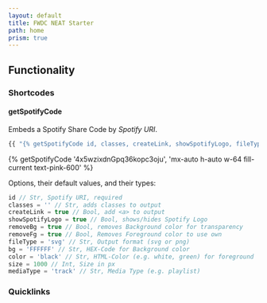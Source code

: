 ```yaml
---
layout: default
title: FWDC NEAT Starter
path: home
prism: true
---
```

## Functionality
### Shortcodes

#### getSpotifyCode

Embeds a Spotify Share Code by *Spotify URI*.

``` js
{{ "{% getSpotifyCode id, classes, createLink, showSpotifyLogo, fileType, bg, color, size, mediaType %}" }}
```

{% getSpotifyCode '4x5wzixdnGpq36kopc3oju', 'mx-auto h-auto w-64 fill-current text-pink-600' %}

Options, their default values, and their types:

``` js
id // Str, Spotify URI, required
classes = '' // Str, adds classes to output
createLink = true // Bool, add <a> to output
showSpotifyLogo = true // Bool, shows/hides Spotify Logo
removeBg = true // Bool, removes Background color for transparency
removeFg = true // Bool, Removes Foreground color to use own
fileType = 'svg' // Str, Output format (svg or png)
bg = 'FFFFFF' // Str, HEX-Code for Background color
color = 'black' // Str, HTML-Color (e.g. white, green) for foreground
size = 1000 // Int, Size in px
mediaType = 'track' // Str, Media Type (e.g. playlist)
```


### Quicklinks
